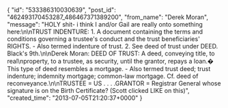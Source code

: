  {
   "id": "533386310030639",
   "post_id": "462493170453287_486467371389200",
   "from_name": "Derek Moran",
   "message": "HOLY shit- i think I and/or Gail are really onto something here:\n\nTRUST INDENTURE: 1. A document containing the terms and conditions governing a trustee's conduct and the trust beneficiaries' RIGHTS. - Also termed indenture of trust.  2. See deed of trust under DEED. Black's 9th.\n\nDerek Moran: DEED OF TRUST: A deed, conveying title, to real\nproperty, to a trustee, as security, until the grantor, repays a loan.� This type of deed resembles a mortgage. - Also termed trust deed; trust indenture; indemnity mortgage; common-law mortgage. Cf. deed of reconveyance.\n\nTRUSTEE = US . . . .GRANTOR = Registrar General whose signature is on the Birth Certificate? (Scott clicked LIKE on this)",
   "created_time": "2013-07-05T21:20:37+0000"
 }
